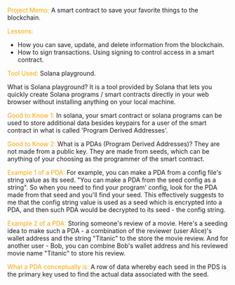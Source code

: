 <span style="color: orange;">Project Memo:</span>
A smart contract to save your favorite things to the blockchain.

<span style="color: orange;">Lessons:</span>

- How you can save, update, and delete information from the blockchain.
- How to sign transactions. Using signing to control access in a smart contract.

<span style="color: orange;">Tool Used:</span> Solana playground.

What is Solana playground?
It is a tool provided by Solana that lets you quickly create Solana programs / smart contracts directly in your web browser without installing anything on your local machine.

<span style="color: orange;">Good to Know 1:</span> In solana, your smart contract or solana programs can be used to store additional data besides keypairs for a user of the smart contract in what is called 'Program Derived Addresses'.

<span style="color: orange;">Good to Know 2:</span>
What is a PDAs (Program Derived Addresses)? They are not made from a public key. They are made from seeds, which can be anything of your choosing as the programmer of the smart contract.

<span style="color: orange;">Example 1 of a PDA:</span>
For example, you can make a PDA from a config file's string value as its seed. "You can make a PDA from the seed config as a string". So when you need to find your program' config, look for the PDA made from that seed and you'll find your seed. This effectively suggests to me that the config string value is used as a seed which is encrypted into a PDA, and then such PDA would be decrypted to its seed - the config string.

<span style="color: orange;">Example 2 of a PDA:</span>
Storing someone's review of a movie. Here's a seeding idea to make such a PDA - a combination of the reviewer (user Alice)'s wallet address and the string "Titanic" to the store the movie review.
And for another user - Bob, you can combine Bob's wallet address and his reviewed movie name "Titanic" to store his review.

<span style="color: orange;">What a PDA conceptually is:</span>
A row of data whereby each seed in the PDS is the primary key used to find the actual data associated with the seed.
